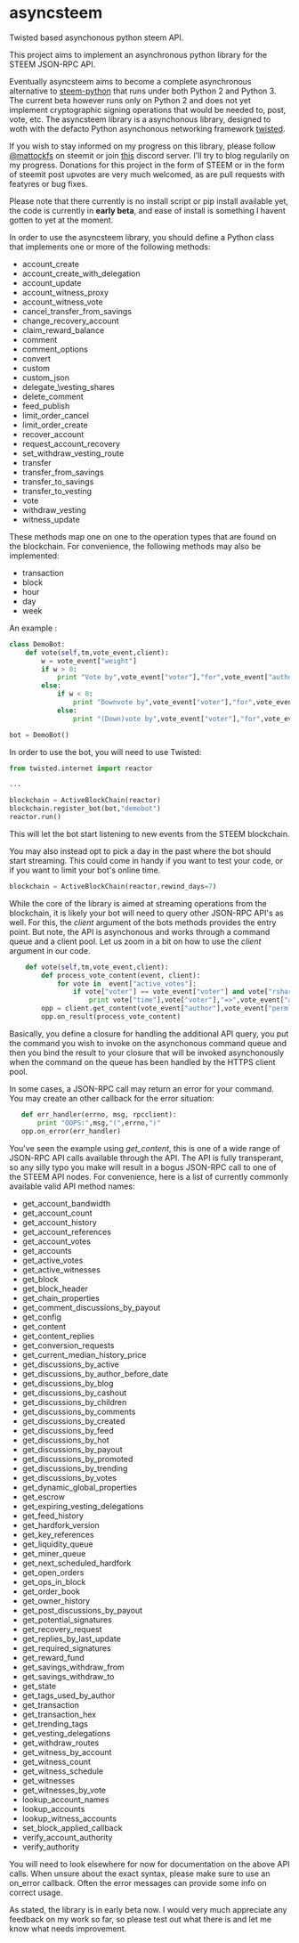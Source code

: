 # asyncsteem
Twisted based asynchonous python steem API. 

This project aims to implement an asynchronous python library for the STEEM JSON-RPC API.

Eventually asyncsteem aims to become a complete asynchronous alternative to [steem-python](https://github.com/steemit/steem-python) that runs under both Python 2 and Python 3. 
The current beta however runs only on Python 2 and does not yet implement cryptographic signing operations that would be needed to, post, vote, etc.
The asyncsteem library is a asynchonous library, designed to woth with the defacto Python asynchonous networking framework [twisted](https://twistedmatrix.com/trac/).

If you wish to stay informed on my progress on this library, please follow [@mattockfs](https://steemit.com/@mattockfs) on steemit or join [this](https://discord.gg/dUjUqmE) discord server. I'll try to blog regularily on my progress. Donations for this project in the form of STEEM or in the form of steemit post upvotes are very much welcomed, as are pull requests with featyres or bug fixes.

Please note that there currently is no install script or pip install available yet, the code is currently in **early beta**, and ease of install is something I havent gotten to yet at the moment.

In order to use the asyncsteem library, you should define a Python class that implements one or more of the following methods:

* account\_create
* account\_create\_with\_delegation
* account\_update
* account\_witness\_proxy
* account\_witness\_vote
* cancel\_transfer\_from\_savings
* change\_recovery\_account
* claim\_reward\_balance
* comment
* comment\_options
* convert
* custom
* custom\_json
* delegate_\vesting_shares
* delete\_comment
* feed\_publish
* limit\_order\_cancel
* limit\_order\_create
* recover\_account
* request\_account\_recovery
* set\_withdraw\_vesting\_route
* transfer
* transfer\_from\_savings
* transfer\_to\_savings
* transfer\_to\_vesting
* vote
* withdraw\_vesting
* witness\_update

These methods map one on one to the operation types that are found on the blockchain. For convenience, the following methods may also be implemented:

* transaction
* block
* hour
* day
* week

An example :

```python
class DemoBot:
    def vote(self,tm,vote_event,client):
        w = vote_event["weight"]
        if w > 0:
            print "Vote by",vote_event["voter"],"for",vote_event["author"]
        else:
            if w < 0:
                print "Downvote by",vote_event["voter"],"for",vote_event["author"]
            else:
                print "(Down)vote by",vote_event["voter"],"for",vote_event["author"],"CANCELED"

bot = DemoBot()
```

In order to use the bot, you will need to use Twisted:

```python
from twisted.internet import reactor

...

blockchain = ActiveBlockChain(reactor)
blockchain.register_bot(bot,"demobot")
reactor.run()
```

This will let the bot start listening to new events from the STEEM blockchain.

You may also instead opt to pick a day in the past where the bot should start streaming. This could come in handy if you want to test your code, or if you want to limit your bot's online time. 

```python
blockchain = ActiveBlockChain(reactor,rewind_days=7)
```

While the core of the library is aimed at streaming operations from the blockchain, it is likely your bot will need to query other JSON-RPC API's as well. For this, the *client* argument of the bots methods provides the entry point. But note, the API is asynchonous and works through a command queue and a client pool. Let us zoom in a bit on how to use the *client* argument in our code.

```python
    def vote(self,tm,vote_event,client):
        def process_vote_content(event, client):
            for vote in  event["active_votes"]:
                if vote["voter"] == vote_event["voter"] and vote["rshares"] != 0:
                    print vote["time"],vote["voter"],"=>",vote_event["author"],vote["rshares"]
        opp = client.get_content(vote_event["author"],vote_event["permlink"])
        opp.on_result(process_vote_content)
```

Basically, you define a closure for handling the additional API query, you put the command you wish to invoke on the asynchonous command queue and then you bind the result to your closure that will be invoked asynchonously when the command on the queue has been handled by the HTTPS client pool.

In some cases, a JSON-RPC call may return an error for your command. You may create an other callback for the error situation:

```python
   def err_handler(errno, msg, rpcclient):
       print "OOPS:",msg,"(",errno,")"
   opp.on_error(err_handler)
```

You've seen the example using *get\_content*, this is one of a wide range of JSON-RPC API calls available through the API. The API is fully transperant, so any silly typo you make will result in a bogus JSON-RPC call to one of the STEEM API nodes. For convenience, here is a list of currently commonly available valid API method names:

* get\_account\_bandwidth
* get\_account\_count
* get\_account\_history
* get\_account\_references
* get\_account\_votes
* get\_accounts
* get\_active\_votes
* get\_active\_witnesses
* get\_block
* get\_block\_header
* get\_chain\_properties
* get\_comment\_discussions\_by\_payout
* get\_config
* get\_content
* get\_content\_replies
* get\_conversion\_requests
* get\_current\_median\_history\_price
* get\_discussions\_by\_active
* get\_discussions\_by\_author\_before\_date
* get\_discussions\_by\_blog
* get\_discussions\_by\_cashout
* get\_discussions\_by\_children
* get\_discussions\_by\_comments
* get\_discussions\_by\_created
* get\_discussions\_by\_feed
* get\_discussions\_by\_hot
* get\_discussions\_by\_payout
* get\_discussions\_by\_promoted
* get\_discussions\_by\_trending
* get\_discussions\_by\_votes
* get\_dynamic\_global\_properties
* get\_escrow
* get\_expiring\_vesting\_delegations
* get\_feed\_history
* get\_hardfork\_version
* get\_key\_references
* get\_liquidity\_queue
* get\_miner\_queue
* get\_next\_scheduled\_hardfork
* get\_open\_orders
* get\_ops\_in\_block
* get\_order\_book
* get\_owner\_history
* get\_post\_discussions\_by\_payout
* get\_potential\_signatures
* get\_recovery\_request
* get\_replies\_by\_last\_update
* get\_required\_signatures
* get\_reward\_fund
* get\_savings\_withdraw\_from
* get\_savings\_withdraw\_to
* get\_state
* get\_tags\_used\_by\_author
* get\_transaction
* get\_transaction\_hex
* get\_trending\_tags
* get\_vesting\_delegations
* get\_withdraw\_routes
* get\_witness\_by\_account
* get\_witness\_count
* get\_witness\_schedule
* get\_witnesses
* get\_witnesses\_by\_vote
* lookup\_account\_names
* lookup\_accounts
* lookup\_witness\_accounts
* set\_block\_applied\_callback
* verify\_account\_authority
* verify\_authority

You will need to look elsewhere for now for documentation on the above API calls. When unsure about the exact syntax, please make sure to use an on\_error callback. Often the error messages can provide some info on correct usage.

As stated, the library is in early beta now. I would very much appreciate any feedback on my work so far, so please test out what there is and let me know what needs improvement. 
